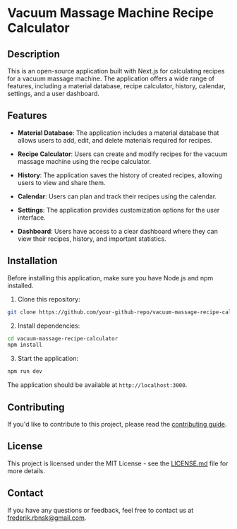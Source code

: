 # Vacuum Massage Machine Recipe Calculator

## Description

This is an open-source application built with Next.js for calculating recipes for a vacuum massage machine. The application offers a wide range of features, including a material database, recipe calculator, history, calendar, settings, and a user dashboard.

## Features

- **Material Database**: The application includes a material database that allows users to add, edit, and delete materials required for recipes.

- **Recipe Calculator**: Users can create and modify recipes for the vacuum massage machine using the recipe calculator.

- **History**: The application saves the history of created recipes, allowing users to view and share them.

- **Calendar**: Users can plan and track their recipes using the calendar.

- **Settings**: The application provides customization options for the user interface.

- **Dashboard**: Users have access to a clear dashboard where they can view their recipes, history, and important statistics.

## Installation

Before installing this application, make sure you have Node.js and npm installed.

1. Clone this repository:

```bash
git clone https://github.com/your-github-repo/vacuum-massage-recipe-calculator.git
```

2. Install dependencies:

```bash
cd vacuum-massage-recipe-calculator
npm install
```

3. Start the application:

```bash
npm run dev
```

The application should be available at `http://localhost:3000`.

## Contributing

If you'd like to contribute to this project, please read the [contributing guide](CONTRIBUTING.md).

## License

This project is licensed under the MIT License - see the [LICENSE.md](LICENSE.md) file for more details.

## Contact

If you have any questions or feedback, feel free to contact us at [frederik.rbnsk@gmail.com](mailto:frederik.rbnsk@gamil.com).


